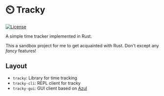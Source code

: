 # :timer_clock: Tracky

[![License](https://img.shields.io/github/license/highstreeto/tracky.svg)](https://github.com/highstreeto/tracky/blob/master/LICENSE)

A simple time tracker implemented in Rust.

This a sandbox project for me to get acquainted with Rust. Don't except any *fancy* features!

## Layout

- `tracky`: Library for time tracking
- `tracky-cli`: REPL client for tracky
- `tracky-gui`: GUI client based on [Azul](https://azul.rs/)

